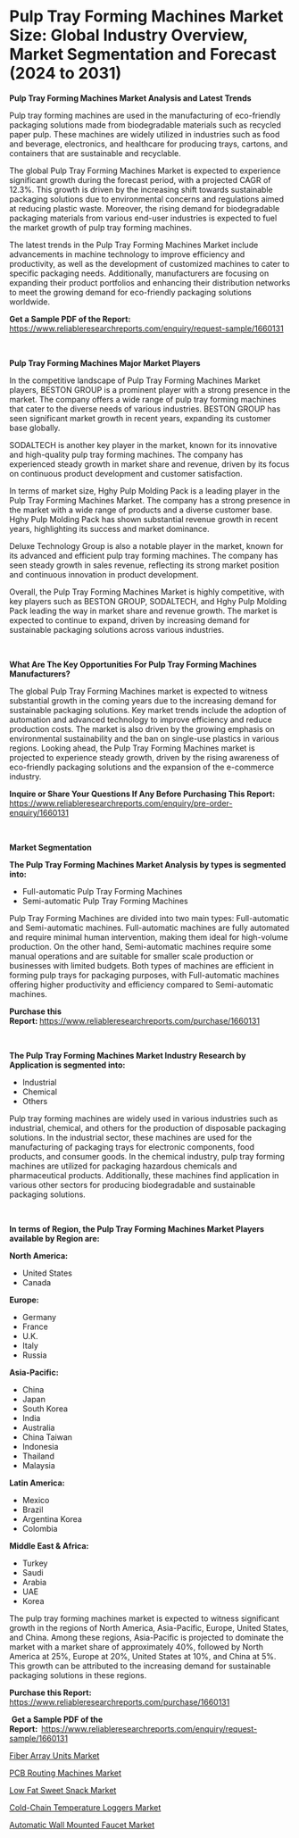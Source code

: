 <p><h1>Pulp Tray Forming Machines Market Size: Global Industry Overview, Market Segmentation and Forecast (2024 to 2031)</h1></p><p><strong>Pulp Tray Forming Machines Market Analysis and Latest Trends</strong></p>
<p><p>Pulp tray forming machines are used in the manufacturing of eco-friendly packaging solutions made from biodegradable materials such as recycled paper pulp. These machines are widely utilized in industries such as food and beverage, electronics, and healthcare for producing trays, cartons, and containers that are sustainable and recyclable.</p><p>The global Pulp Tray Forming Machines Market is expected to experience significant growth during the forecast period, with a projected CAGR of 12.3%. This growth is driven by the increasing shift towards sustainable packaging solutions due to environmental concerns and regulations aimed at reducing plastic waste. Moreover, the rising demand for biodegradable packaging materials from various end-user industries is expected to fuel the market growth of pulp tray forming machines.</p><p>The latest trends in the Pulp Tray Forming Machines Market include advancements in machine technology to improve efficiency and productivity, as well as the development of customized machines to cater to specific packaging needs. Additionally, manufacturers are focusing on expanding their product portfolios and enhancing their distribution networks to meet the growing demand for eco-friendly packaging solutions worldwide.</p></p>
<p><strong>Get a Sample PDF of the Report:&nbsp;</strong> <a href="https://www.reliableresearchreports.com/enquiry/request-sample/1660131">https://www.reliableresearchreports.com/enquiry/request-sample/1660131</a></p>
<p>&nbsp;</p>
<p><strong>Pulp Tray Forming Machines Major Market Players</strong></p>
<p><p>In the competitive landscape of Pulp Tray Forming Machines Market players, BESTON GROUP is a prominent player with a strong presence in the market. The company offers a wide range of pulp tray forming machines that cater to the diverse needs of various industries. BESTON GROUP has seen significant market growth in recent years, expanding its customer base globally.</p><p>SODALTECH is another key player in the market, known for its innovative and high-quality pulp tray forming machines. The company has experienced steady growth in market share and revenue, driven by its focus on continuous product development and customer satisfaction.</p><p>In terms of market size, Hghy Pulp Molding Pack is a leading player in the Pulp Tray Forming Machines Market. The company has a strong presence in the market with a wide range of products and a diverse customer base. Hghy Pulp Molding Pack has shown substantial revenue growth in recent years, highlighting its success and market dominance.</p><p>Deluxe Technology Group is also a notable player in the market, known for its advanced and efficient pulp tray forming machines. The company has seen steady growth in sales revenue, reflecting its strong market position and continuous innovation in product development.</p><p>Overall, the Pulp Tray Forming Machines Market is highly competitive, with key players such as BESTON GROUP, SODALTECH, and Hghy Pulp Molding Pack leading the way in market share and revenue growth. The market is expected to continue to expand, driven by increasing demand for sustainable packaging solutions across various industries.</p></p>
<p>&nbsp;</p>
<p><strong>What Are The Key Opportunities For Pulp Tray Forming Machines Manufacturers?</strong></p>
<p><p>The global Pulp Tray Forming Machines market is expected to witness substantial growth in the coming years due to the increasing demand for sustainable packaging solutions. Key market trends include the adoption of automation and advanced technology to improve efficiency and reduce production costs. The market is also driven by the growing emphasis on environmental sustainability and the ban on single-use plastics in various regions. Looking ahead, the Pulp Tray Forming Machines market is projected to experience steady growth, driven by the rising awareness of eco-friendly packaging solutions and the expansion of the e-commerce industry.</p></p>
<p><strong>Inquire or Share Your Questions If Any Before Purchasing This Report:</strong> <a href="https://www.reliableresearchreports.com/enquiry/pre-order-enquiry/1660131">https://www.reliableresearchreports.com/enquiry/pre-order-enquiry/1660131</a></p>
<p>&nbsp;</p>
<p><strong>Market Segmentation</strong></p>
<p><strong>The Pulp Tray Forming Machines Market Analysis by types is segmented into:</strong></p>
<p><ul><li>Full-automatic Pulp Tray Forming Machines</li><li>Semi-automatic Pulp Tray Forming Machines</li></ul></p>
<p><p>Pulp Tray Forming Machines are divided into two main types: Full-automatic and Semi-automatic machines. Full-automatic machines are fully automated and require minimal human intervention, making them ideal for high-volume production. On the other hand, Semi-automatic machines require some manual operations and are suitable for smaller scale production or businesses with limited budgets. Both types of machines are efficient in forming pulp trays for packaging purposes, with Full-automatic machines offering higher productivity and efficiency compared to Semi-automatic machines.</p></p>
<p><strong>Purchase this Report:&nbsp;</strong><a href="https://www.reliableresearchreports.com/purchase/1660131">https://www.reliableresearchreports.com/purchase/1660131</a></p>
<p>&nbsp;</p>
<p><strong>The Pulp Tray Forming Machines Market Industry Research by Application is segmented into:</strong></p>
<p><ul><li>Industrial</li><li>Chemical</li><li>Others</li></ul></p>
<p><p>Pulp tray forming machines are widely used in various industries such as industrial, chemical, and others for the production of disposable packaging solutions. In the industrial sector, these machines are used for the manufacturing of packaging trays for electronic components, food products, and consumer goods. In the chemical industry, pulp tray forming machines are utilized for packaging hazardous chemicals and pharmaceutical products. Additionally, these machines find application in various other sectors for producing biodegradable and sustainable packaging solutions.</p></p>
<p>&nbsp;</p>
<p><strong>In terms of Region, the Pulp Tray Forming Machines Market Players available by Region are:</strong></p>
<p>
    <p> <strong> North America: </strong>
        <ul>
            <li>United States</li>
            <li>Canada</li>
        </ul>
        </p> 
    <p> <strong> Europe: </strong>
        <ul>
            <li>Germany</li>
            <li>France</li>
            <li>U.K.</li>
            <li>Italy</li>
            <li>Russia</li>
        </ul>
        </p> 
    <p> <strong> Asia-Pacific: </strong>
        <ul>
            <li>China</li>
            <li>Japan</li>
            <li>South Korea</li>
            <li>India</li>
            <li>Australia</li>
            <li>China Taiwan</li>
            <li>Indonesia</li>
            <li>Thailand</li>
            <li>Malaysia</li>
        </ul>
        </p> 
    <p> <strong> Latin America: </strong>
        <ul>
            <li>Mexico</li>
            <li>Brazil</li>
            <li>Argentina Korea</li>
            <li>Colombia</li>
        </ul>
        </p> 
    <p> <strong> Middle East & Africa: </strong>
        <ul>
            <li>Turkey</li>
            <li>Saudi</li>
            <li>Arabia</li>
            <li>UAE</li>
            <li>Korea</li>
        </ul>
    </p>
    </p>
<p><p>The pulp tray forming machines market is expected to witness significant growth in the regions of North America, Asia-Pacific, Europe, United States, and China. Among these regions, Asia-Pacific is projected to dominate the market with a market share of approximately 40%, followed by North America at 25%, Europe at 20%, United States at 10%, and China at 5%. This growth can be attributed to the increasing demand for sustainable packaging solutions in these regions.</p></p>
<p><strong>Purchase this Report: </strong><a href="https://www.reliableresearchreports.com/purchase/1660131">https://www.reliableresearchreports.com/purchase/1660131</a></p>
<p>&nbsp;<strong>Get a Sample PDF of the Report:&nbsp;&nbsp;</strong><a href="https://www.reliableresearchreports.com/enquiry/request-sample/1660131">https://www.reliableresearchreports.com/enquiry/request-sample/1660131</a></p>
<p><strong></strong></p>
<p><p><a href="https://faithful-glue-af3.notion.site/Fiber-Array-Units-Market-Analysis-and-Market-Size-Global-Industry-Overview-Market-Segmentation-and-6e6879d43fa04f32b76566bc1a6e291b">Fiber Array Units Market</a></p><p><a href="https://angry-finch-aaf.notion.site/PCB-Routing-Machines-Market-Size-Growing-and-Forecasted-for-period-from-2024-2031-and-provides-com-f0a69ad932b543bbaf04703faf8c4036">PCB Routing Machines Market</a></p><p><a href="https://view.publitas.com/reportprime-1/low-fat-sweet-snack-market-with-the-goal-of-estimating-the-market-size-and-future-growth-potential-of-various-market-segments-based-on-component-applications-end-user-and-region/">Low Fat Sweet Snack Market</a></p><p><a href="https://chivalrous-flock-a86.notion.site/Insights-into-Cold-Chain-Temperature-Loggers-Market-Size-Analysing-Market-Share-Trends-and-Growth-584140211b2f489097f8b27a7946f1aa">Cold-Chain Temperature Loggers Market</a></p><p><a href="https://view.publitas.com/reportprime-1/automatic-wall-mounted-faucet-market-size-growth-and-forecast-from-2024-2031/">Automatic Wall Mounted Faucet Market</a></p></p>